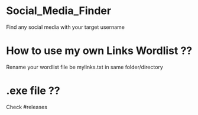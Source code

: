 # Social_Media_Finder
Find any social media with your target username

# How to use my own Links Wordlist ??
Rename your wordlist file be mylinks.txt in same folder/directory

# .exe file ??
Check #releases
